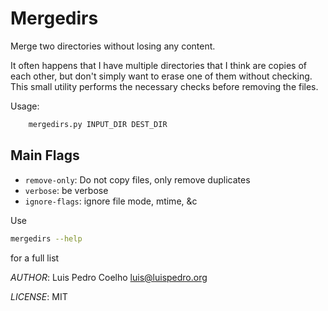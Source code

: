# Mergedirs

Merge two directories without losing any content.

It often happens that I have multiple directories that I think are copies of
each other, but don't simply want to erase one of them without checking. This
small utility performs the necessary checks before removing the files.

Usage:

```bash
    mergedirs.py INPUT_DIR DEST_DIR
```

## Main Flags

- `remove-only`: Do not copy files, only remove duplicates
- `verbose`: be verbose
- `ignore-flags`: ignore file mode, mtime, &c

Use

```bash
mergedirs --help
```

for a full list

_AUTHOR_: Luis Pedro Coelho [luis@luispedro.org](mailto:luis@luispedro.org)

_LICENSE_: MIT

